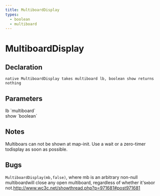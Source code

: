 ```yaml
---
title: MultiboardDisplay
types:
  - boolean
  - multiboard
---
```


# MultiboardDisplay

## Declaration

```
native MultiboardDisplay takes multiboard lb, boolean show returns nothing
```

## Parameters
<dl>
  <dt>lb `multiboard`</dt>
  <dd></dd>

  <dt>show `boolean`</dt>
  <dd></dd>
</dl>

## Notes 
Multiboars can not be shown at map-init. Use a wait or a zero-timer todisplay as soon as possible.

## Bugs 
`MultiboardDisplay(mb,false)`, where mb is an arbitrary non-null multiboardwill close any open multiboard, regardless of whether it's`mb`or not.<http://www.wc3c.net/showthread.php?p=971681#post971681>